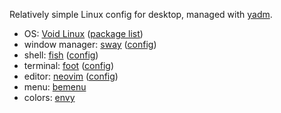 Relatively simple Linux config for desktop, managed with [yadm].

- OS: [Void Linux] ([package list])
- window manager: [sway] ([config])
- shell: [fish] ([config][1])
- terminal: [foot] ([config][2])
- editor: [neovim] ([config][3])
- menu: [bemenu]
- colors: [envy]

[yadm]: https://github.com/TheLocehiliosan/yadm
[void linux]: https://voidlinux.org
[package list]: /void-pkglist.txt
[sway]: https://github.com/swaywm/sway/
[config]: /.config/sway/config
[fish]: https://fishshell.com
[1]: /.config/fish/config.fish
[foot]: https://codeberg.org/dnkl/foot
[2]: /.config/foot/foot.ini
[neovim]: https://neovim.io
[3]: /.config/nvim/init.vim
[bemenu]: https://github.com/Cloudef/bemenu
[envy]: https://github.com/kkga/vim-envy

